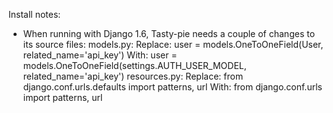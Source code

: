 Install notes:
- When running with Django 1.6, Tasty-pie needs a couple of changes to its source files:
    models.py:
        Replace: user = models.OneToOneField(User, related_name='api_key')
        With:    user = models.OneToOneField(settings.AUTH_USER_MODEL, related_name='api_key')
    resources.py:
        Replace: from django.conf.urls.defaults import patterns, url
        With:    from django.conf.urls import patterns, url